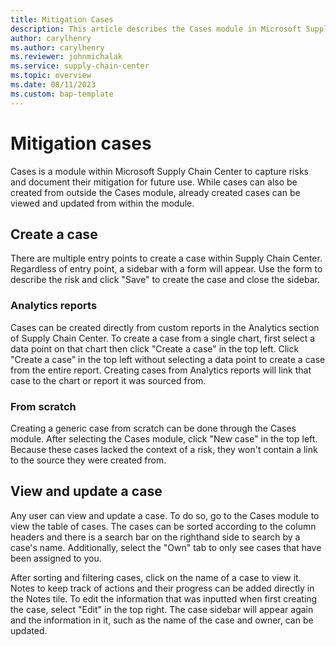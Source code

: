 ```yaml
---
title: Mitigation Cases
description: This article describes the Cases module in Microsoft Supply Chain Center.
author: carylhenry
ms.author: carylhenry
ms.reviewer: johnmichalak
ms.service: supply-chain-center
ms.topic: overview
ms.date: 08/11/2023
ms.custom: bap-template
---
```


# Mitigation cases

Cases is a module within Microsoft Supply Chain Center to capture risks and document their mitigation for future use. While cases can also be created from outside the Cases module, already created cases can be viewed and updated from within the module.

## Create a case

There are multiple entry points to create a case within Supply Chain Center. Regardless of entry point, a sidebar with a form will appear. Use the form to describe the risk and click "Save" to create the case and close the sidebar.

### Analytics reports

Cases can be created directly from custom reports in the Analytics section of Supply Chain Center. To create a case from a single chart, first select a data point on that chart then click "Create a case" in the top left. Click "Create a case" in the top left without selecting a data point to create a case from the entire report. Creating cases from Analytics reports will link that case to the chart or report it was sourced from.

### From scratch

Creating a generic case from scratch can be done through the Cases module. After selecting the Cases module, click "New case" in the top left. Because these cases lacked the context of a risk, they won't contain a link to the source they were created from.

## View and update a case

Any user can view and update a case. To do so, go to the Cases module to view the table of cases. The cases can be sorted according to the column headers and there is a search bar on the righthand side to search by a case's name. Additionally, select the "Own" tab to only see cases that have been assigned to you.

After sorting and filtering cases, click on the name of a case to view it. Notes to keep track of actions and their progress can be added directly in the Notes tile. To edit the information that was inputted when first creating the case, select "Edit" in the top right. The case sidebar will appear again and the information in it, such as the name of the case and owner, can be updated.
